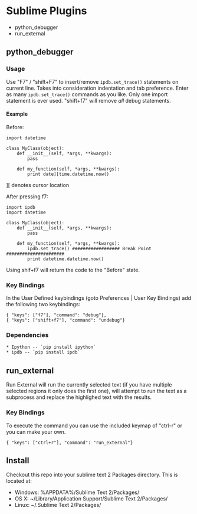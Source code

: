 Sublime Plugins
=========

* python_debugger
* run_external

## python_debugger

### Usage

Use "F7" / "shift+F7" to insert/remove `ipdb.set_trace()` statements on current line.
Takes into consideration indentation and tab preference.
Enter as many `ipdb.set_trace()` commands as you like. Only one import statement is ever used.
"shift+f7" will remove _all_ debug statements.

#### Example

Before:
    
    import datetime

    class MyClass(object):
        def __init__(self, *args, **kwargs):
            pass

        def my_function(self, *args, **kwargs):
            print date][time.datetime.now()

][ denotes cursor location

After pressing f7:

    import ipdb
    import datetime

    class MyClass(object):
        def __init__(self, *args, **kwargs):
            pass

        def my_function(self, *args, **kwargs):
            ipdb.set_trace() ################## Break Point ######################
            print datetime.datetime.now()


Using shif+f7 will return the code to the "Before" state.

### Key Bindings

In the User Defined keybindings (goto Preferences | User Key Bindings) add the following two keybindings:

	{ "keys": ["f7"], "command": "debug"},
	{ "keys": ["shift+f7"], "command": "undebug"}

### Dependencies
 
	* Ipython -- `pip install ipython`
	* ipdb -- `pip install ipdb` 


## run_external

Run External will run the currently selected text (if you have multiple selected regions it only does the first one),
will attempt to run the text as a subprocess and replace the highlighed text with the results.

### Key Bindings

To execute the command you can use the included keymap of "ctrl-r" or you can make your own.

    { "keys": ["ctrl+r"], "command": "run_external"}

Install
-----
Checkout this repo into your sublime text 2 Packages directory.
This is located at:

* Windows:
    %APPDATA%/Sublime Text 2/Packages/
* OS X:
    ~/Library/Application Support/Sublime Text 2/Packages/
* Linux:
    ~/.Sublime Text 2/Packages/
